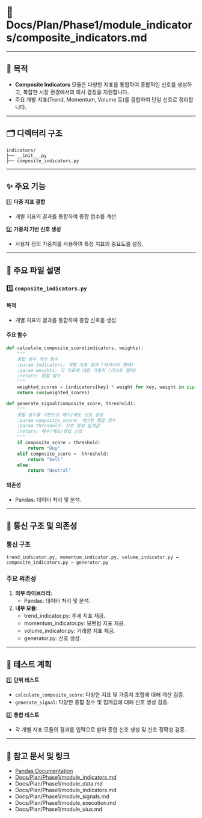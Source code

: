 # 📁 Docs/Plan/Phase1/module_indicators/composite_indicators.md

---

## 📌 목적
- **Composite Indicators** 모듈은 다양한 지표를 통합하여 종합적인 신호를 생성하고, 복잡한 시장 환경에서의 의사 결정을 지원합니다.
- 주요 개별 지표(Trend, Momentum, Volume 등)를 결합하여 단일 신호로 정리합니다.

---

## 🗂️ 디렉터리 구조
```plaintext
indicators/
├── __init__.py
├── composite_indicators.py
```

---

## ✨ 주요 기능

1️⃣ **다중 지표 결합**  
- 개별 지표의 결과를 통합하여 종합 점수를 계산.

2️⃣ **가중치 기반 신호 생성**  
- 사용자 정의 가중치를 사용하여 특정 지표의 중요도를 설정.

---

## 📄 주요 파일 설명

### 1️⃣ `composite_indicators.py`
#### 목적
- 개별 지표의 결과를 통합하여 종합 신호를 생성.

#### 주요 함수

```python
def calculate_composite_score(indicators, weights):
    """
    종합 점수 계산 함수
    :param indicators: 개별 지표 결과 (딕셔너리 형태)
    :param weights: 각 지표에 대한 가중치 (리스트 형태)
    :return: 종합 점수
    """
    weighted_scores = [indicators[key] * weight for key, weight in zip(indicators.keys(), weights)]
    return sum(weighted_scores)
```

```python
def generate_signal(composite_score, threshold):
    """
    종합 점수를 기반으로 매수/매도 신호 생성
    :param composite_score: 계산된 종합 점수
    :param threshold: 신호 생성 임계값
    :return: 매수/매도/중립 신호
    """
    if composite_score > threshold:
        return "Buy"
    elif composite_score < -threshold:
        return "Sell"
    else:
        return "Neutral"
```

#### 의존성
- Pandas: 데이터 처리 및 분석.

---

## 🔗 통신 구조 및 의존성

### 통신 구조
```plaintext
trend_indicator.py, momentum_indicator.py, volume_indicator.py → composite_indicators.py → generator.py
```

### 주요 의존성
1. **외부 라이브러리:**
   - Pandas: 데이터 처리 및 분석.
2. **내부 모듈:**
   - trend_indicator.py: 추세 지표 제공.
   - momentum_indicator.py: 모멘텀 지표 제공.
   - volume_indicator.py: 거래량 지표 제공.
   - generator.py: 신호 생성.

---

## 📑 테스트 계획
1️⃣ **단위 테스트**
- `calculate_composite_score`: 다양한 지표 및 가중치 조합에 대해 계산 검증.
- `generate_signal`: 다양한 종합 점수 및 임계값에 대해 신호 생성 검증.

2️⃣ **통합 테스트**
- 각 개별 지표 모듈의 결과를 입력으로 받아 종합 신호 생성 및 신호 정확성 검증.

---

## 📘 참고 문서 및 링크
- [Pandas Documentation](https://pandas.pydata.org/)
- [Docs/Plan/Phase1/module_indicators.md](Docs/Plan/Phase1/module_indicators.md)
- Docs/Plan/Phase1/module_data.md
- Docs/Plan/Phase1/module_indicators.md
- Docs/Plan/Phase1/module_signals.md
- Docs/Plan/Phase1/module_execution.md
- Docs/Plan/Phase1/module_uiux.md